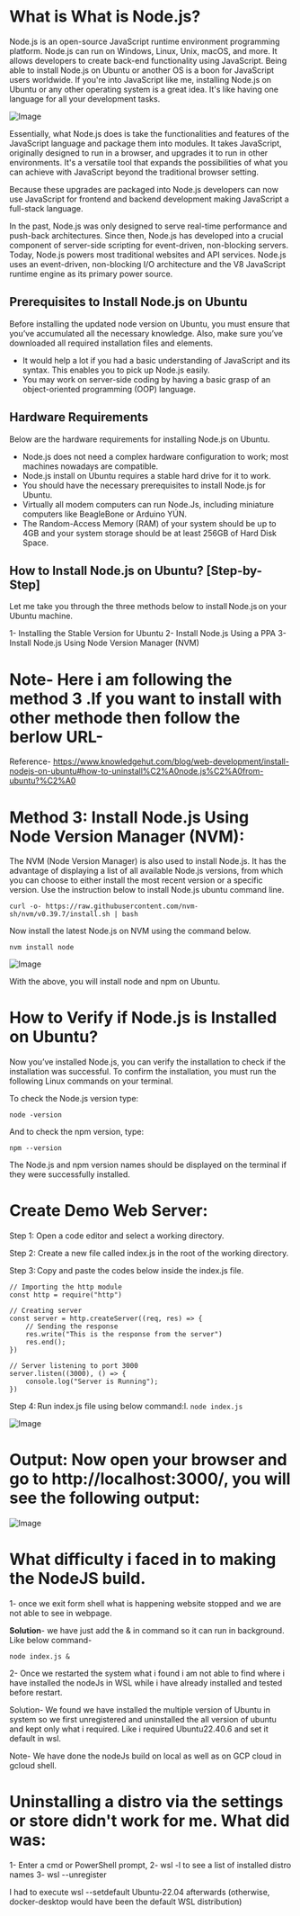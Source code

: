 


# What is What is Node.js?

Node.js is an open-source JavaScript runtime environment programming platform. Node.js can run on Windows, Linux, Unix, macOS, and more. It allows developers to create back-end functionality using JavaScript. Being able to install Node.js on Ubuntu or another OS is a boon for JavaScript users worldwide. If you're into JavaScript like me, installing Node.js on Ubuntu or any other operating system is a great idea. It's like having one language for all your development tasks. 

 

![Image](https://github.com/user-attachments/assets/bb80fc19-e6a4-4f2d-82c1-2f8460b958b5)

Essentially, what Node.js does is take the functionalities and features of the JavaScript language and package them into modules. It takes JavaScript, originally designed to run in a browser, and upgrades it to run in other environments. It's a versatile tool that expands the possibilities of what you can achieve with JavaScript beyond the traditional browser setting.

Because these upgrades are packaged into Node.js developers can now use JavaScript for frontend and backend development making JavaScript a full-stack language. 

In the past, Node.js was only designed to serve real-time performance and push-back architectures. Since then, Node.js has developed into a crucial component of server-side scripting for event-driven, non-blocking servers. Today, Node.js powers most traditional websites and API services. Node.js uses an event-driven, non-blocking I/O architecture and the V8 JavaScript runtime engine as its primary power source. 

## Prerequisites to Install Node.js on Ubuntu

Before installing the updated node version on Ubuntu, you must ensure that you’ve accumulated all the necessary knowledge. Also, make sure you’ve downloaded all required installation files and elements. 

- It would help a lot if you had a basic understanding of JavaScript and its syntax. This enables you to pick up Node.js easily. 
- You may work on server-side coding by having a basic grasp of an object-oriented programming (OOP) language. 

## Hardware Requirements 
Below are the hardware requirements for installing Node.js on Ubuntu. 

- Node.js does not need a complex hardware configuration to work; most machines nowadays are compatible.
- Node.js install on Ubuntu requires a stable hard drive for it to work. 
- You should have the necessary prerequisites to install Node.js for Ubuntu.
- Virtually all modem computers can run Node.Js, including miniature computers like BeagleBone or Arduino YÚN. 
- The Random-Access Memory (RAM) of your system should be up to 4GB and your system storage should be at least 256GB of Hard Disk Space. 

## How to Install Node.js on Ubuntu? [Step-by-Step]


Let me take you through the three methods below to install Node.js on your Ubuntu machine.

1- Installing the Stable Version for Ubuntu 
2- Install Node.js Using a PPA 
3- Install Node.js Using Node Version Manager (NVM)

# Note- Here i am following the method 3 .If you want to install with other methode then follow the berlow URL-

Reference- https://www.knowledgehut.com/blog/web-development/install-nodejs-on-ubuntu#how-to-uninstall%C2%A0node.js%C2%A0from-ubuntu?%C2%A0


# Method 3: Install Node.js Using Node Version Manager (NVM):

The NVM (Node Version Manager) is also used to install Node.js. It has the advantage of displaying a list of all available Node.js versions, from which you can choose to either install the most recent version or a specific version. Use the instruction below to install Node.js ubuntu command line. 

```
curl -o- https://raw.githubusercontent.com/nvm-sh/nvm/v0.39.7/install.sh | bash
```

Now install the latest Node.js on NVM using the command below. 

```
nvm install node 
```


![Image](https://github.com/user-attachments/assets/2231d6ac-31d7-4c49-b079-f68536fdeeb9)



With the above, you will install node and npm on Ubuntu. 

# How to Verify if Node.js is Installed on Ubuntu?
Now you’ve installed Node.js, you can verify the installation to check if the installation was successful. To confirm the installation, you must run the following Linux commands on your terminal. 

To check the Node.js version type: 

```
node -version  
```

And to check the npm version, type: 
```
npm --version 
```

The Node.js and npm version names should be displayed on the terminal if they were successfully installed. 

# Create Demo Web Server: 

Step 1: Open a code editor and select a working directory. 

Step 2: Create a new file called index.js in the root of the working directory. 

Step 3: Copy and paste the codes below inside the index.js file. 


````
// Importing the http module 
const http = require("http") 

// Creating server 
const server = http.createServer((req, res) => { 
	// Sending the response 
	res.write("This is the response from the server") 
	res.end(); 
}) 

// Server listening to port 3000 
server.listen((3000), () => { 
	console.log("Server is Running"); 
})

````
Step 4: Run index.js file using below command:l.
``
node index.js
``

![Image](https://github.com/user-attachments/assets/a280f881-9317-4cf6-9c48-3eb29a53e840)

# Output: Now open your browser and go to http://localhost:3000/, you will see the following output:



![Image](https://github.com/user-attachments/assets/064e29b6-c716-4e82-9409-2e54f43e094e)


# What difficulty i faced in to making the NodeJS build.

1- once we exit form shell what is happening website stopped and we are not able to see in webpage.

**Solution**- we have just add the & in command so  it can run in background. Like below command-

```
node index.js &
```



2- Once we restarted the system what i found i am not able to find where i have installed the nodeJs  in WSL while i have already installed and tested before restart.

Solution- We found we have installed the multiple version of Ubuntu in system so we first unregistered and uninstalled the all version of ubuntu and kept only what i required. Like i required Ubuntu22.40.6 and set it default in wsl.


Note- We have done the nodeJs build on local as well as on GCP cloud in gcloud shell.


# Uninstalling a distro via the settings or store didn't work for me. What did was:

1- Enter a cmd or PowerShell prompt,
2- wsl -l to see a list of installed distro names
3- wsl --unregister <DistroName>

I had to execute wsl --setdefault Ubuntu-22.04 afterwards (otherwise, docker-desktop would have been the default WSL distribution)




